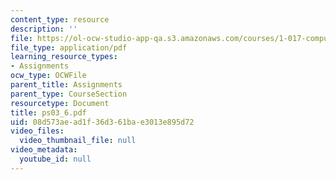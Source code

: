```yaml
---
content_type: resource
description: ''
file: https://ol-ocw-studio-app-qa.s3.amazonaws.com/courses/1-017-computing-and-data-analysis-for-environmental-applications-fall-2003/08d573aead1f36d361bae3013e895d72_ps03_6.pdf
file_type: application/pdf
learning_resource_types:
- Assignments
ocw_type: OCWFile
parent_title: Assignments
parent_type: CourseSection
resourcetype: Document
title: ps03_6.pdf
uid: 08d573ae-ad1f-36d3-61ba-e3013e895d72
video_files:
  video_thumbnail_file: null
video_metadata:
  youtube_id: null
---
```

